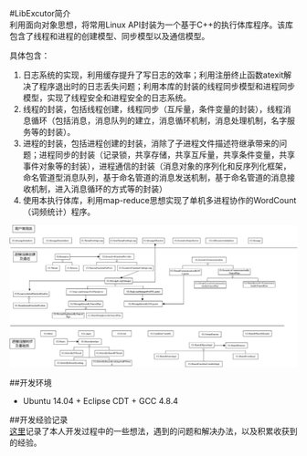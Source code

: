 #LibExcutor简介  
利用面向对象思想，将常用Linux API封装为一个基于C++的执行体库程序。该库包含了线程和进程的创建模型、同步模型以及通信模型。 

具体包含：

1. 日志系统的实现，利用缓存提升了写日志的效率；利用注册终止函数atexit解决了程序退出时的日志丢失问题；利用本库的封装的线程同步模型和进程同步模型，实现了线程安全和进程安全的日志系统。
2. 线程的封装，包括线程创建，线程同步（互斥量，条件变量的封装），线程消息循环（包括消息，消息队列的建立，消息循环机制，消息处理机制，名字服务等的封装）。 
3. 进程的封装，包括进程创建的封装，消除了子进程文件描述符继承带来的问题；进程同步的封装（记录锁，共享存储，共享互斥量，共享条件变量，共享事件对象等的封装），进程通信的封装（消息对象的序列化和反序列化框架，命名管道型消息队列，基于命名管道的消息发送机制，基于命名管道的消息接收机制，进入消息循环的方式等的封装）
4. 使用本执行体库，利用map-reduce思想实现了单机多进程协作的WordCount（词频统计）程序。

![简化类关系图](https://raw.githubusercontent.com/bohaoist/LibExcutor/master/class_diagram.png)

##开发环境
- Ubuntu 14.04 + Eclipse CDT + GCC 4.8.4   

##开发经验记录  
[这里](https://github.com/bohaoist/LibExcutor/blob/master/RECORD.txt)记录了本人开发过程中的一些想法，遇到的问题和解决办法，以及积累收获到的经验。 
